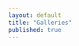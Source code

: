 ```yaml
---
layout: default
title: "Galleries"
published: true
---
```

<div id="comslider_in_point_1809305"></div><script type="text/javascript">var oCOMScript1809305=document.createElement('script');oCOMScript1809305.src="https://commondatastorage.googleapis.com/comslider/target/users/1554871499x7bf461e971d639e3167726a8601ed9d3/comslider.js?timestamp=1554872027&ct="+Date.now();oCOMScript1809305.type='text/javascript';document.getElementsByTagName("head").item(0).appendChild(oCOMScript1809305);</script>
